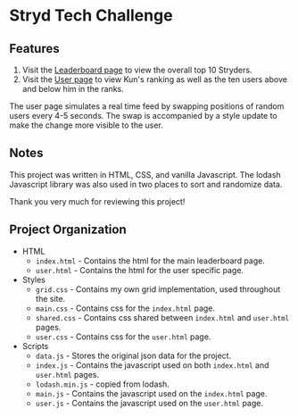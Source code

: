 # Stryd Tech Challenge

## Features

1. Visit the [Leaderboard page](https://planetefficacy.github.io/stryd/) to view the overall top 10 Stryders.
2. Visit the [User page](https://planetefficacy.github.io/stryd/user.html) to view Kun's ranking as well as the ten users above and below him in the ranks.

The user page simulates a real time feed by swapping positions of random users every 4-5 seconds. The swap is accompanied by a style update to make the change more visible to the user.

## Notes

This project was written in HTML, CSS, and vanilla Javascript. The lodash Javascript library was also used in two places to sort and randomize data.

Thank you very much for reviewing this project!

## Project Organization

- HTML
  - `index.html` - Contains the html for the main leaderboard page.
  - `user.html` - Contains the html for the user specific page.
- Styles
  - `grid.css` - Contains my own grid implementation, used throughout the site.
  - `main.css` - Contains css for the `index.html` page.
  - `shared.css` - Contains css shared between `index.html` and `user.html` pages.
  - `user.css` - Contains css for the `user.html` page.
- Scripts
  - `data.js` - Stores the original json data for the project.
  - `index.js` - Contains the javascript used on both `index.html` and `user.html` pages.
  - `lodash.min.js` - copied from lodash.
  - `main.js` - Contains the javascript used on the `index.html` page.
  - `user.js` - Contains the javascript used on the `user.html` page.
